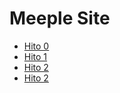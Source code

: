 # Meeple Site

<ul>
    <li><a href="docs/Hito 0.md">Hito 0</a></li>
    <li><a href="docs/Hito 1.md">Hito 1</a></li>
    <li><a href="docs/Hito 2.md">Hito 2</a></li>
    <li><a href="docs/Hito 3.md">Hito 2</a></li>
</ul>